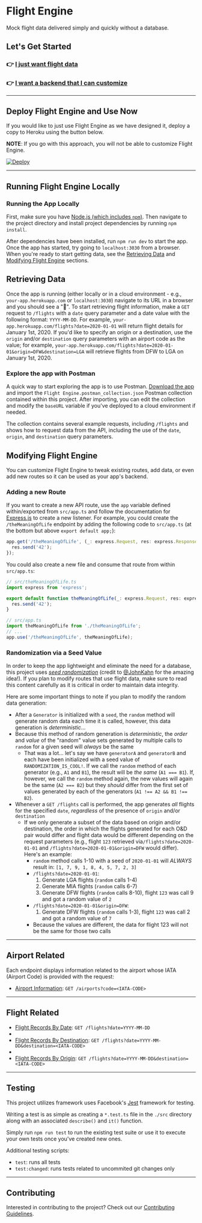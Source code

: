 # Flight Engine

Mock flight data delivered simply and quickly without a database.

## Let's Get Started

### 👉 [I just want flight data](#deploy-flight-engine-and-use-now)

### 👉 [I want a backend that I can customize](#running-flight-engine-locally)

---

## Deploy Flight Engine and Use Now

If you would like to just use Flight Engine as we have designed it, deploy a copy to Heroku using the button below.

**NOTE**: If you go with this approach, you will not be able to customize Flight Engine.

[![Deploy](https://www.herokucdn.com/deploy/button.svg)](https://heroku.com/deploy)

---

## Running Flight Engine Locally

### Running the App Locally

First, make sure you have [Node.js (which includes `npm`)](https://nodejs.org/en/download/). Then navigate to the project directory and install project dependencies by running `npm install`.

After dependencies have been installed, run `npm run dev` to start the app. Once the app has started, try going to `localhost:3030` from a browser. When you're ready to start getting data, see the [Retrieving Data](#retrieving-data) and [Modifying Flight Engine](#modifying-flight-engine) sections.

## Retrieving Data

Once the app is running (either locally or in a cloud environment - e.g., `your-app.herokuapp.com` or `localhost:3030`) navigate to its URL in a browser and you should see a "👋". To start retrieving flight information, make a `GET` request to `/flights` with a `date` query parameter and a date value with the following format: `YYYY-MM-DD`. For example, `your-app.herokuapp.com/flights?date=2020-01-01` will return flight details for January 1st, 2020. If you'd like to specify an origin or a destination, use the `origin` and/or `destination` query parameters with an airport code as the value; for example, `your-app.herokuapp.com/flights?date=2020-01-01&origin=DFW&destination=LGA` will retrieve flights from DFW to LGA on January 1st, 2020.

### Explore the app with Postman

A quick way to start exploring the app is to use Postman. [Download the app](https://www.postman.com/downloads/) and import the `Flight Engine.postman_collection.json` Postman collection contained within this project. After importing, you can edit the collection and modify the `baseURL` variable if you've deployed to a cloud environment if needed.

The collection contains several example requests, including `/flights` and shows how to request data from the API, including the use of the `date`, `origin`, and `destination` query parameters.

## Modifying Flight Engine

You can customize Flight Engine to tweak existing routes, add data, or even add new routes so it can be used as your app's backend.

### Adding a new Route

If you want to create a new API route, use the `app` variable defined within/exported from `src/app.ts` and follow the documentation for [Express.js](https://github.com/expressjs/express) to create a new listener. For example, you could create the `/theMeaningOfLife` endpoint by adding the following code to `src/app.ts` (at the bottom but above `export default app;`):

```typescript
app.get('/theMeaningOfLife', (_: express.Request, res: express.Response): void => {
  res.send('42');
});
```

You could also create a new file and consume that route from within `src/app.ts`:

```typescript
// src/theMeaningOfLife.ts
import express from 'express';

export default function theMeaningOfLife(_: express.Request, res: express.Response): void {
  res.send('42');
}

// src/app.ts
import theMeaningOfLife from './theMeaningOfLife';
// ...
app.use('/theMeaningOfLife', theMeaningOfLife);
```

### Randomization via a Seed Value

In order to keep the app lightweight and eliminate the need for a database, this project uses [_seed randomization_](https://en.wikipedia.org/wiki/Random_seed) (credit to [@JohnKahn](https://github.com/johnkahn) for the amazing idea!). If you plan to modify routes that use flight data, make sure to read this content carefully as it is critical in order to maintain data integrity.

Here are some important things to note if you plan to modify the random data generation:

- After a `Generator` is initialized with a `seed`, the `random` method will generate random data each time it is called, however, this data generation is _deterministic_...
- Because this method of random generation is _deterministic_, the _order_ and _value_ of the "random" value sets generated by multiple calls to `random` for a given seed will _always_ be the same
  - That was a lot... let's say we have `generatorA` and `generatorB` and each have been initialized with a seed value of `RANDOMIZATION_IS_COOL!`. If we call the `random` method of each generator (e.g., `A1` and `B1`), the result will be _the same_ (`A1 === B1`). If, however, we call the `random` method again, the new values will again be the same (`A2 === B2`) but they _should_ differ from the first set of values generated by each of the generators (`A1 !== A2 && B1 !== B2`).
- Whenever a `GET /flights` call is performed, the app generates _all_ flights for the specified `date`, _regardless_ of the presence of `origin` and/or `destination`
  - If we only generate a subset of the data based on origin and/or destination, the order in which the flights generated for each O&D pair would differ and flight data would be different depending on the request parameters (e.g., flight `123` retrieved via`/flights?date=2020-01-01` and `/flights?date=2020-01-01&origin=DFW` would differ). Here's an example:
    - `random` method calls 1-10 with a seed of `2020-01-01` will _ALWAYS_ result in: `[1, 7, 9, 1, 8, 4, 5, 7, 2, 3]`
    - `/flights?date=2020-01-01`:
      1. Generate LGA flights (`random` calls 1-4)
      1. Generate MIA flights (`random` calls 6-7)
      1. Generate DFW flights (`random` calls 8-10), flight `123` was call 9 and got a random value of `2`
    - `/flights?date=2020-01-01&origin=DFW`:
      1. Generate DFW flights (`random` calls 1-3), flight `123` was call 2 and got a random value of `7`
    - Because the values are different, the data for flight 123 will not be the same for those two calls

---

## Airport Related
Each endpoint displays information related to the airport whose IATA (Airport Code) is provided with the request:
- [Airport Information](https://github.com/AmericanAirlines/Flight-Engine/blob/main/src/api/airports/airports.md#success-response): `GET /airports?code=<IATA-CODE>`

---
## Flight Related
- [Flight Records By Date](https://github.com/AmericanAirlines/Flight-Engine/blob/main/src/api/flights/flights.md#default-success-response):  `GET /flights?date=YYYY-MM-DD`
- 
- [Flight Records By Destination](https://github.com/AmericanAirlines/Flight-Engine/blob/main/src/api/flights/flights.md#desitnation-success-response):  `GET /flights?date=YYYY-MM-DD&destination=<IATA-CODE>`
- 
- [Flight Records By Origin](https://github.com/AmericanAirlines/Flight-Engine/blob/main/src/api/flights/flights.md#origin-success-response):  `GET /flights?date=YYYY-MM-DD&destination=<IATA-CODE>`

---

## Testing

This project utilizes framework uses Facebook's [Jest](https://facebook.github.io/jest/) framework for testing.

Writing a test is as simple as creating a `*.test.ts` file in the `./src` directory along with an associated `describe()` and `it()` function.

Simply run `npm run test` to run the existing test suite or use it to execute your own tests once you've created new ones.

Additional testing scripts:

- `test`: runs all tests
- `test:changed`: runs tests related to uncommited git changes only

---

## Contributing

Interested in contributing to the project? Check out our [Contributing Guidelines](.github/CONTRIBUTING.md).
